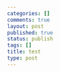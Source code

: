 ```yaml
--- 
categories: []
comments: true
layout: post
published: true
status: publish
tags: []
title: test
type: post
---
```

<div id="msgcns!3725CC0EE38B1F6!1381" class="bvMsg">
		</div>

